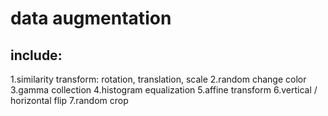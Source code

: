 # data augmentation
## include:
1.similarity transform: rotation, translation, scale
2.random change color
3.gamma collection
4.histogram equalization
5.affine transform
6.vertical / horizontal flip
7.random crop


